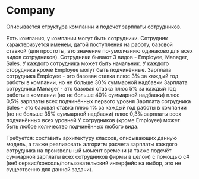 # Company
Описывается структура компании и подсчет зарплаты сотрудников.

Есть компания, у компании могут быть сотрудники. Сотрудник характеризуется именем, датой поступления на работу, базовой ставкой (для простоты, это значение по-умолчанию одинаково 
для всех видов сотрудников).
Сотрудники бывают 3 видов - Employee, Manager, Sales. У каждого сотрудника может быть начальник. У каждого сторудника кроме Employee могут быть подчинённые.
Зарплата сотрудника Employee - это базовая ставка плюс 3% за каждый год работы в компании, но не больше 30% суммарной надбавки
Зарплата сотрудника Manager - это базовая ставка плюс 5% за каждый год работы в компании (но не больше 40% суммарной надбавки) плюс 0,5% зарплаты всех подчинённых первого уровня
Зарплата сотрудника Sales - это базовая ставка плюс 1% за каждый год работы в компании (но не больше 35% суммарной надбавки) плюс 0,3% зарплаты всех подчинённых всех уровней
У сотрудников (кроме Employee) может быть любое количество подчинённых любого вида.

Требуется: составить архитектуру классов, описывающих данную модель, а также реализовать алгоритм расчета зарплаты каждого сотрудника на произвольный момент времени
(а также подсчёт суммарной зарплаты всех сотрудников фирмы в целом) с помощью c# (веб сервис/консоль/пользовательский интерфейс на выбор, это не существенно для данной задачи).
